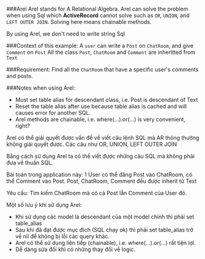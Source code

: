###Arel
Arel stands for  A Relational Algebra.
Arel can solve the problem when using Sql which **ActiveRecord** cannot solve such as `OR`, `UNION`, and `LEFT OUTER JOIN`. Solving here means chainable methods.

By using Arel, we don't need to write string Sql

###Context of this example:
A `user` can write a `Post` on `ChatRoom`, and give `Comment` on `Post`
All the class `Post`, `ChatRoom` and `Comment` are inheritted from `Text`

###Requirement:
Find all the `ChatRoom` that have a specific user's comments and posts.

###Notes when using Arel:
  - Must set table alias for descendant class, i.e. Post is descendant of Text
  - Reset the table alias after use because table alias is cached and will causes error for another SQL.
  - Arel methods are chainable, i.e. where(...).or(...) is very convenient, right?

Arel có thể giải quyết được vấn đề về viết câu lệnh SQL mà AR thông thường không giải quyết được.
Các câu như OR, UNION, LEFT OUTER JOIN

Bằng cách sử dụng Arel ta có thể viết được những câu SQL mà không phải đưa về thuần SQL.

Bài toán trong application này:
1 User có thể đăng Post vào ChatRoom, có thể Comment vào Post.
Post, ChatRoom, Comment đều được inherit từ Text

Yêu cầu: Tìm kiếm ChatRoom mà có cả Post lẫn Comment của User đó.

Một số lưu ý khi sử dụng Arel: 
* Khi sử dụng các model là descendant của một model chính thì phải set table_alias
* Sau khi đã đạt được mục đích (SQL chạy ok) thì phải set table_alias trở về nil để không bị lỗi các query khác.
* Arel có thể sử dụng liên tiếp (chainable), i.e. where(...).or(...) rất tiện lợi.
* Dễ dàng sửa đổi khi có những thay đổi về logic.
